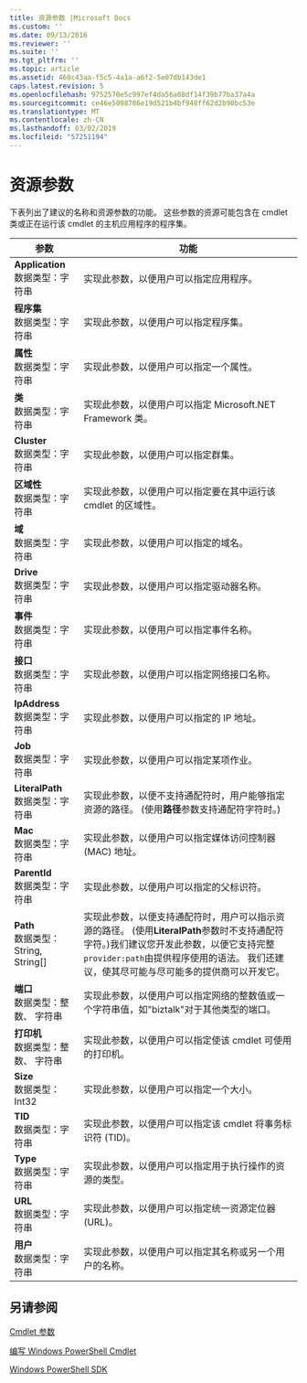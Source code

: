 ```yaml
---
title: 资源参数 |Microsoft Docs
ms.custom: ''
ms.date: 09/13/2016
ms.reviewer: ''
ms.suite: ''
ms.tgt_pltfrm: ''
ms.topic: article
ms.assetid: 460c43aa-f5c5-4a1a-a6f2-5e07db143de1
caps.latest.revision: 5
ms.openlocfilehash: 9752570e5c997ef4da56a08df14f39b77ba37a4a
ms.sourcegitcommit: ce46e5098786e19d521b4bf948ff62d2b90bc53e
ms.translationtype: MT
ms.contentlocale: zh-CN
ms.lasthandoff: 03/02/2019
ms.locfileid: "57251194"
---
```

# <a name="resource-parameters"></a>资源参数

下表列出了建议的名称和资源参数的功能。 这些参数的资源可能包含在 cmdlet 类或正在运行该 cmdlet 的主机应用程序的程序集。

|参数|功能|
|---|---|
|**Application**<br>数据类型：字符串|实现此参数，以便用户可以指定应用程序。|
|**程序集**<br>数据类型：字符串|实现此参数，以便用户可以指定程序集。|
|**属性**<br>数据类型：字符串|实现此参数，以便用户可以指定一个属性。|
|**类**<br>数据类型：字符串|实现此参数，以便用户可以指定 Microsoft.NET Framework 类。|
|**Cluster**<br>数据类型：字符串|实现此参数，以便用户可以指定群集。|
|**区域性**<br>数据类型：字符串|实现此参数，以便用户可以指定要在其中运行该 cmdlet 的区域性。|
|**域**<br>数据类型：字符串|实现此参数，以便用户可以指定的域名。|
|**Drive**<br>数据类型：字符串|实现此参数，以便用户可以指定驱动器名称。|
|**事件**<br>数据类型：字符串|实现此参数，以便用户可以指定事件名称。|
|**接口**<br>数据类型：字符串|实现此参数，以便用户可以指定网络接口名称。|
|**IpAddress**<br>数据类型：字符串|实现此参数，以便用户可以指定的 IP 地址。|
|**Job**<br>数据类型：字符串|实现此参数，以便用户可以指定某项作业。|
|**LiteralPath**<br>数据类型：字符串|实现此参数，以便不支持通配符时，用户能够指定资源的路径。 (使用**路径**参数支持通配符字符时。)|
|**Mac**<br>数据类型：字符串|实现此参数，以便用户可以指定媒体访问控制器 (MAC) 地址。|
|**ParentId**<br>数据类型：字符串|实现此参数，以便用户可以指定的父标识符。|
|**Path**<br>数据类型：String, String[]|实现此参数，以便支持通配符时，用户可以指示资源的路径。 (使用**LiteralPath**参数时不支持通配符字符。)我们建议您开发此参数，以便它支持完整`provider:path`由提供程序使用的语法。 我们还建议，使其尽可能与尽可能多的提供商可以开发它。|
|**端口**<br>数据类型：整数、 字符串|实现此参数，以便用户可以指定网络的整数值或一个字符串值，如"biztalk"对于其他类型的端口。|
|**打印机**<br>数据类型：整数、 字符串|实现此参数，以便用户可以指定使该 cmdlet 可使用的打印机。|
|**Size**<br>数据类型：Int32|实现此参数，以便用户可以指定一个大小。|
|**TID**<br>数据类型：字符串|实现此参数，以便用户可以指定该 cmdlet 将事务标识符 (TID)。|
|**Type**<br>数据类型：字符串|实现此参数，以便用户可以指定用于执行操作的资源的类型。|
|**URL**<br>数据类型：字符串|实现此参数，以便用户可以指定统一资源定位器 (URL)。|
|**用户**<br>数据类型：字符串|实现此参数，以便用户可以指定其名称或另一个用户的名称。|

## <a name="see-also"></a>另请参阅

[Cmdlet 参数](./cmdlet-parameters.md)

[编写 Windows PowerShell Cmdlet](./writing-a-windows-powershell-cmdlet.md)

[Windows PowerShell SDK](../windows-powershell-reference.md)
